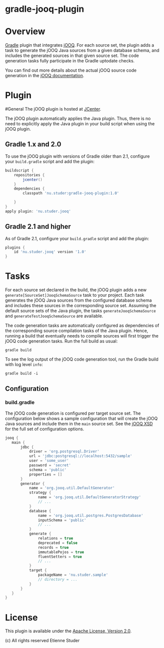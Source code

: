 gradle-jooq-plugin
==================

# Overview
[Gradle](http://www.gradle.org) plugin that integrates [jOOQ](http://www.jooq.org). For each source set,
the plugin adds a task to generate the jOOQ Java sources from a given database schema, and includes the
generated sources in that given source set. The code generation tasks fully participate in the Gradle
uptodate checks.

You can find out more details about the actual jOOQ source code generation in the
[jOOQ documentation](http://www.jooq.org/doc/3.0/manual/code-generation).

# Plugin

#General
The jOOQ plugin is hosted at [JCenter](https://bintray.com/bintray/jcenter).

The jOOQ plugin automatically applies the Java plugin. Thus, there is no need to explicitly apply the Java plugin in
your build script when using the jOOQ plugin.

## Gradle 1.x and 2.0
To use the jOOQ plugin with versions of Gradle older than 2.1, configure your `build.gradle` script and add the plugin:

```groovy
buildscript {
    repositories {
        jcenter()
    }
    dependencies {
        classpath 'nu.studer:gradle-jooq-plugin:1.0'

    }
}
apply plugin: 'nu.studer.jooq'
```

## Gradle 2.1 and higher
As of Gradle 2.1, configure your `build.gradle` script and add the plugin:

```groovy
plugins {
    id 'nu.studer.jooq' version '1.0'
}
```

# Tasks
For each source set declared in the build, the jOOQ plugin adds a new `generate[SourceSet]JooqSchemaSource` task
to your project. Each task generates the jOOQ Java sources from the configured database schema and includes these
sources in the corresponding source set. Assuming the default source sets of the Java plugin, the tasks
`generateJooqSchemaSource` and `generateTestJooqSchemaSource` are available.

The code generation tasks are automatically configured as dependencies of the corresponding source compilation tasks
of the Java plugin. Hence, running a build that eventually needs to compile sources will first trigger the jOOQ code
generation tasks. Run the full build as usual:

```console
gradle build
```

To see the log output of the jOOQ code generation tool, run the Gradle build with log level `info`:

```console
gradle build -i
```

## Configuration

### build.gradle
The jOOQ code generation is configured per target source set. The configuration below shows a sample configuration that
will create the jOOQ Java sources and include them in the `main` source set. See the
[jOOQ XSD](http://www.jooq.org/xsd/jooq-codegen-3.3.0.xsd) for the full set of configuration options.

```groovy
jooq {
   main {
       jdbc {
           driver = 'org.postgresql.Driver'
           url = 'jdbc:postgresql://localhost:5432/sample'
           user = 'some_user'
           password = 'secret'
           schema = 'public'
           properties = []
       }
       generator {
           name = 'org.jooq.util.DefaultGenerator'
           strategy {
               name = 'org.jooq.util.DefaultGeneratorStrategy'
               // ...
           }
           database {
               name = 'org.jooq.util.postgres.PostgresDatabase'
               inputSchema = 'public'
               // ...
           }
           generate {
               relations = true
               deprecated = false
               records = true
               immutablePojos = true
               fluentSetters = true
               // ...
           }
           target {
               packageName = 'nu.studer.sample'
               // directory = ...
           }
       }
   }
}
```

# License
This plugin is available under the [Apache License, Version 2.0](http://www.apache.org/licenses/LICENSE-2.0.html).

(c) All rights reserved Etienne Studer
